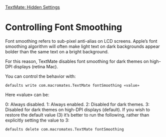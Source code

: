 [TextMate: Hidden Settings](https://github.com/textmate/textmate/wiki/Hidden-Settings)

# Controlling Font Smoothing
Font smoothing refers to sub-pixel anti-alias on LCD screens. Apple’s font smoothing algorithm will often make light text on dark backgrounds appear bolder than the same text on a bright background.

For this reason, TextMate disables font smoothing for dark themes on high-DPI displays (retina Mac).

You can control the behavior with:

```
defaults write com.macromates.TextMate fontSmoothing «value»
```

Here «value» can be:

0: Always disabled.
1: Always enabled.
2: Disabled for dark themes.
3: Disabled for dark themes on high-DPI displays (default).
If you wish to restore the default value (3) it’s better to run the following, rather than explicitly setting the value to 3:

```
defaults delete com.macromates.TextMate fontSmoothing
```